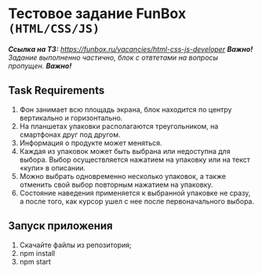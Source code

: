 # Тестовое задание FunBox `(HTML/CSS/JS)`

***Ссылка на ТЗ:*** *https://funbox.ru/vacancies/html-css-js-developer*
***Важно!***  *Задание выполненно частично, блок с отвтетами на вопросы пропущен.* ***Важно!***

## Task Requirements
1. Фон занимает всю площадь экрана, блок находится по центру вертикально и горизонтально.
2. На планшетах упаковки располагаются треугольником, на смартфонах друг под другом.
3. Информация о продукте может меняться.
4. Каждая из упаковок может быть выбрана или недоступна для выбора. Выбор осуществляется нажатием на упаковку или на текст «купи» в описании.
5. Можно выбрать одновременно несколько упаковок, а также отменить свой выбор повторным нажатием на упаковку.
6. Состояние наведения применяется к выбранной упаковке не сразу, а после того, как курсор ушел с нее после первоначального выбора.
## Запуск приложения
1. Скачайте файлы из репозитория;
2. npm install
3. npm start
